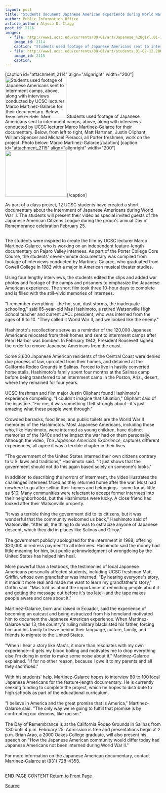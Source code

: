 ```yaml
---
layout: post
title: "Students document Japanese American experience during World War II internment"
author: Public Information Office
article_author: Alyssa D. Clagg
post_id: 2116
images:
  - file: http://www1.ucsc.edu/currents/00-01/art/Japanese_%20girl.01-12-02.200.jpg
    image_id: 2114
    caption: "Students used footage of Japanese Americans sent to internment camps, above, along with interviews conducted by UCSC lecturer Marco Martinez-Galarce for their documentary. Below, from left to right, Matt Hartman, Justin Oliphant, William Spencer and Michael Pieracci, all Porter freshmen, work on the project. Photo below: Marco Martinez-Galarce"
  - file: http://www1.ucsc.edu/currents/00-01/art/students.01-02-12.200.jpg
    image_id: 2115
    caption: 
---
```


[caption id="attachment_2114" align="alignright" width="200"]<a href="http://dev-ucsc-news.pantheonsite.io/wp-content/uploads/2001/02/Japanese_20girl.01-12-02.200.jpg"><img class="size-full wp-image-2114" src="http://dev-ucsc-news.pantheonsite.io/wp-content/uploads/2001/02/Japanese_20girl.01-12-02.200.jpg" alt="Students used footage of Japanese Americans sent to internment camps, above, along with interviews conducted by UCSC lecturer Marco Martinez-Galarce for their documentary. Below, from left to right, Matt Hartman, Justin Oliphant, William Spencer and Michael Pieracci, all Porter freshmen, work on the project. Photo below: Marco Martinez-Galarce" width="200" height="133" /></a>Students used footage of Japanese Americans sent to internment camps, above, along with interviews conducted by UCSC lecturer Marco Martinez-Galarce for their documentary. Below, from left to right, Matt Hartman, Justin Oliphant, William Spencer and Michael Pieracci, all Porter freshmen, work on the project. Photo below: Marco Martinez-Galarce[/caption]
[caption id="attachment_2115" align="alignright" width="200"]<a href="http://dev-ucsc-news.pantheonsite.io/wp-content/uploads/2001/02/students.01-02-12.200.jpg"><img class="size-full wp-image-2115" src="http://dev-ucsc-news.pantheonsite.io/wp-content/uploads/2001/02/students.01-02-12.200.jpg" alt="" width="200" height="150" /></a>[/caption]
<p>
  As part of a class project, 12 UCSC students have created a short documentary about the internment of Japanese Americans during World War II. The students will present their video as special invited guests of the Japanese American Citizens League during the group's annual Day of Remembrance celebration February 25.
</p><br>
The students were inspired to create the film by UCSC lecturer Marco Martinez-Galarce, who is working on an independent feature-length documentary on Pajaro Valley internees. As part of the Porter College Core Course, the students' seven-minute documentary was compiled from footage of interviews conducted by Martinez-Galarce, who graduated from Cowell College in 1982 with a major in American musical theater studies.<br>
<br>
Using four lengthy interviews, the students edited the clips and added war photos and footage of the camps and prisoners to emphasize the Japanese American experience. The short film took three 10-hour days to complete and is filled with the still-vivid memories of internees.<br>
<br>
"I remember everything--the hot sun, dust storms, the inadequate schooling," said 65-year-old Mas Hashimoto, a retired Watsonville High School teacher and current JACL president, who was interned from the ages of 6 to 10. "They called it World War II, and we looked like the enemy."<br>
<br>
Hashimoto's recollections serve as a reminder of the 120,000 Japanese Americans relocated from their homes and sent to internment camps after Pearl Harbor was bombed. In February 1942, President Roosevelt signed the order to remove Japanese Americans from the coast.<br>
<br>
Some 3,600 Japanese American residents of the Central Coast were denied due process of law, uprooted from their homes, and detained at the California Rodeo Grounds in Salinas. Forced to live in hastily converted horse stalls, Hashimoto's family spent four months at the Salinas camp before being transferred to an internment camp in the Poston, Ariz., desert, where they remained for four years.<br>
<br>
UCSC freshman and film major Justin Oliphant found Hashimoto's experience compelling. "I couldn't imagine that situation," Oliphant said of the injustice. "For me, it was something I felt strongly about--it's just amazing what these people went through."<br>
<br>
Crowded barracks, food lines, and public toilets are the World War II memories of the Hashimotos. Most Japanese Americans, including those who, like Hashimoto, were interned as young children, have distinct memories of the 1940s and the impact the war had on them personally. Although the video, <i>The Japanese American Experience</i>, captures different experiences, all agree it was a terrible chapter in their lives.<br>
<br>
"The government of the United States interned their own citizens contrary to U.S. laws and traditions," Hashimoto said. "It just shows that the government should not do this again based solely on someone's looks."<br>
<br>
In addition to describing the horrors of internment, the video illustrates the challenges internees faced as they returned home after the war. Most had nowhere to go after selling their homes and belongings--some for as little as $10. Many communities were reluctant to accept former internees into their neighborhoods, but the Hashimotos were lucky. A close friend had looked after their Watsonville property.<br>
<br>
"It was a terrible thing the government did to its citizens, but it was wonderful that the community welcomed us back," Hashimoto said of Watsonville. "After all, the thing to do was to ostracize anyone of Japanese descent, which they did in places like Salinas and Gilroy."<br>
<br>
The government publicly apologized for the internment in 1988, offering $20,000 in redress payment to all internees. Hashimoto said the money had little meaning for him, but public acknowledgment of wrongdoing by the United States has helped him heal.<br>
<br>
More powerful than a textbook, the testimonies of local Japanese Americans personally affected students, including UCSC freshman Matt Griffin, whose own grandfather was interned. "By hearing everyone's story, it made it more real and made me want to learn my grandfather's story," Griffin said. "Mas told us about the importance of reminding people about it and getting the message out before it's too late--and the tape makes people aware and care about it."<br>
<br>
Martinez-Galarce, born and raised in Ecuador, said the experience of becoming an outcast and being ostracized from his homeland motivated him to document the Japanese American experience. When Martinez-Galarce was 13, the country's ruling military blacklisted his father, forcing him and his family to leave behind their language, culture, family, and friends to migrate to the United States.<br>
<br>
"When I hear a story like Mas's, it more than resonates with my own experience--it gets my blood boiling and motivates me to drop everything else I'm doing in order to make some noise about it," Martinez-Galarce explained. "If for no other reason, because I owe it to my parents and all they sacrificed."<br>
<br>
With his students' help, Martinez-Galarce hopes to interview 80 to 100 local Japanese Americans for the feature-length documentary. He is currently seeking funding to complete the project, which he hopes to distribute to high schools as part of the educational curriculum.<br>
<br>
"I believe in America and the great promise that is America," Martinez-Galarce said. "The only way we're going to fulfill that promise is by confronting our demons, like racism."<br>
<br>
The Day of Remembrance is at the California Rodeo Grounds in Salinas from 1:30 until 4 p.m. February 25. Admission is free and presentations begin at 2 p.m. Brian Arao, a 2000 Oakes College graduate, will also present his speech on "How the Japanese American community would differ today had Japanese Americans not been interned during World War II."<br>
<br>
For more information on the Japanese American documentary, contact Martinez-Galarce at (831) 728-4358.
<p>
  <br>
  END PAGE CONTENT <a href="../../index.html">Return to Front Page</a> <img align="bottom" alt=" " border="0" height="1" src="../../images/trans.gif" width="385">
</p>
<p><a href="http://www1.ucsc.edu/currents/00-01/02-12/internment.html" title="Permalink to internment">Source</a></p>
